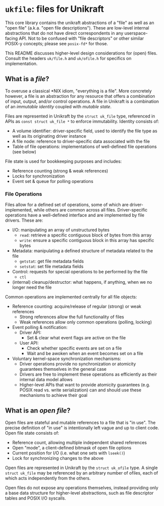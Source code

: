 # `ukfile`: files for Unikraft

This core library contains the unikraft abstractions of a "file" as well as an "open file" (a.k.a. "open file descriptions").
These are low-level internal abstractions that do not have direct correspondents in any userspace-facing API.
Not to be confused with "file descriptors" or other similar POSIX-y concepts; please see `posix-fd*` for those.

This README discusses higher-level design considerations for (open) files.
Consult the headers `uk/file.h` and `uk/ofile.h` for specifics on implementation.

## What is a _file_?

To overuse a classical *NIX idiom, "everything is a file".
More concretely however, a file is an abstraction for any resource that offers a combination of input, output, and/or control operations.
A file in Unikraft is a combination of an _immutable identity_ coupled with _mutable state_.

Files are represented in Unikraft by the `struct uk_file` type, referenced in APIs as `const struct uk_file *` to enforce immutability.
Identity consists of:
- A volume identifier: driver-specific field, used to identify the file type as well as its originating driver instance
- A file node: reference to driver-specific data associated with the file
- Table of file operations: implementations of well-defined file operations (see below)

File state is used for bookkeeping purposes and includes:
- Reference counting (strong & weak references)
- Locks for synchronization
- Event set & queue for polling operations

### File Operations

Files allow for a defined set of operations, some of which are driver-implemented, while others are common across all files.
Driver-specific operations have a well-defined interface and are implemented by file drivers.
These are:
- I/O: manipulating an array of unstructured bytes
  - `read`: retrieve a specific contiguous block of bytes from this array
  - `write`: ensure a specific contiguous block in this array has specific bytes
- Metadata: manipulating a defined structure of metadata related to the file
  - `getstat`: get file metadata fields
  - `setstat`: set file metadata fields
- Control: requests for special operations to be performed by the file
  - `ctl`
- (internal) cleanup/destructor: what happens, if anything, when we no longer need the file

Common operations are implemented centrally for all file objects:
- Reference counting: acquire/release of regular (strong) or weak references
  - Strong references allow the full functionality of files
  - Weak references allow only common operations (polling, locking)
- Event polling & notification:
  - Driver API:
    - Set & clear what event flags are active on the file
  - User API:
    - Check whether specific events are set on a file
    - Wait and be awoken when an event becomes set on a file
- Voluntary kernel-space synchronization mechanisms:
  - Driver operations provide no synchronization or atomicity guarantees themselves in the general case
  - Drivers are free to implement these operations as efficiently as their internal data model allows
  - Higher-level APIs that want to provide atomicity guarantees (e.g. POSIX read vs. write serialization) can and should use these mechanisms to achieve their goal


## What is an _open file_?

Open files are stateful and mutable references to a file that is "in use".
The precise definition of "in use" is intentionally left vague and up to client code.
Open file state consists of:
- Reference count, allowing multiple independent shared references
- Open "mode", a client-defined bitmask of open file options
- Current position for I/O (i.e. what one sets with `lseek()`)
- Lock for synchronizing changes to the above

Open files are represented in Unikraft by the `struct uk_ofile` type.
A single `struct uk_file` may be referenced by an arbitrary number of ofiles, each of which acts independently from the others.

Open files do not expose any operations themselves, instead providing only a base data structure for higher-level abstractions, such as file descriptor tables and POSIX I/O syscalls.

